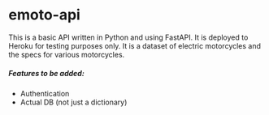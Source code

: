 # emoto-api

This is a basic API written in Python and using FastAPI. It is deployed to Heroku for testing purposes only. It is a dataset of electric motorcycles and the specs for various motorcycles.

##### Features to be added:
* Authentication
* Actual DB (not just a dictionary)

